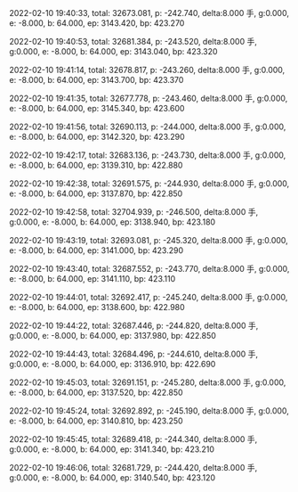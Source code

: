 2022-02-10 19:40:33, total: 32673.081, p: -242.740, delta:8.000 手, g:0.000, e: -8.000, b: 64.000, ep: 3143.420, bp: 423.270

2022-02-10 19:40:53, total: 32681.384, p: -243.520, delta:8.000 手, g:0.000, e: -8.000, b: 64.000, ep: 3143.040, bp: 423.320

2022-02-10 19:41:14, total: 32678.817, p: -243.260, delta:8.000 手, g:0.000, e: -8.000, b: 64.000, ep: 3143.700, bp: 423.370

2022-02-10 19:41:35, total: 32677.778, p: -243.460, delta:8.000 手, g:0.000, e: -8.000, b: 64.000, ep: 3145.340, bp: 423.600

2022-02-10 19:41:56, total: 32690.113, p: -244.000, delta:8.000 手, g:0.000, e: -8.000, b: 64.000, ep: 3142.320, bp: 423.290

2022-02-10 19:42:17, total: 32683.136, p: -243.730, delta:8.000 手, g:0.000, e: -8.000, b: 64.000, ep: 3139.310, bp: 422.880

2022-02-10 19:42:38, total: 32691.575, p: -244.930, delta:8.000 手, g:0.000, e: -8.000, b: 64.000, ep: 3137.870, bp: 422.850

2022-02-10 19:42:58, total: 32704.939, p: -246.500, delta:8.000 手, g:0.000, e: -8.000, b: 64.000, ep: 3138.940, bp: 423.180

2022-02-10 19:43:19, total: 32693.081, p: -245.320, delta:8.000 手, g:0.000, e: -8.000, b: 64.000, ep: 3141.000, bp: 423.290

2022-02-10 19:43:40, total: 32687.552, p: -243.770, delta:8.000 手, g:0.000, e: -8.000, b: 64.000, ep: 3141.110, bp: 423.110

2022-02-10 19:44:01, total: 32692.417, p: -245.240, delta:8.000 手, g:0.000, e: -8.000, b: 64.000, ep: 3138.600, bp: 422.980

2022-02-10 19:44:22, total: 32687.446, p: -244.820, delta:8.000 手, g:0.000, e: -8.000, b: 64.000, ep: 3137.980, bp: 422.850

2022-02-10 19:44:43, total: 32684.496, p: -244.610, delta:8.000 手, g:0.000, e: -8.000, b: 64.000, ep: 3136.910, bp: 422.690

2022-02-10 19:45:03, total: 32691.151, p: -245.280, delta:8.000 手, g:0.000, e: -8.000, b: 64.000, ep: 3137.520, bp: 422.850

2022-02-10 19:45:24, total: 32692.892, p: -245.190, delta:8.000 手, g:0.000, e: -8.000, b: 64.000, ep: 3140.810, bp: 423.250

2022-02-10 19:45:45, total: 32689.418, p: -244.340, delta:8.000 手, g:0.000, e: -8.000, b: 64.000, ep: 3141.340, bp: 423.210

2022-02-10 19:46:06, total: 32681.729, p: -244.420, delta:8.000 手, g:0.000, e: -8.000, b: 64.000, ep: 3140.540, bp: 423.120